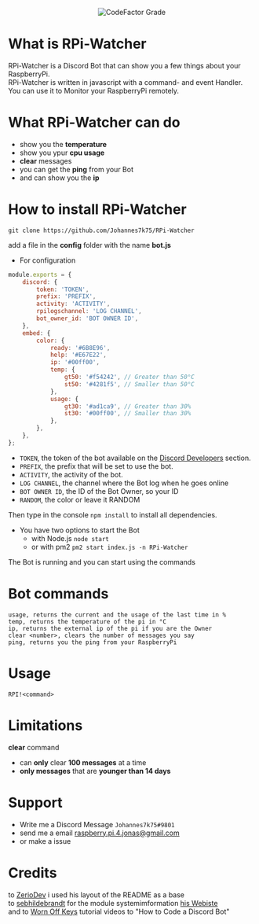 <div align="center">
<p>
<img alt="CodeFactor Grade" src="https://img.shields.io/codefactor/grade/github/Johannes7k75/RPi-Watcher?label=Codefactor%20Score">
</p>
</div>

# What is RPi-Watcher

RPi-Watcher is a Discord Bot that can show you a few things about your RaspberryPi.  
RPi-Watcher is written in javascript with a command- and event Handler.  
You can use it to Monitor your RaspberryPi remotely.

# What RPi-Watcher can do

-   show you the **temperature**
-   show you ypur **cpu usage**
-   **clear** messages
-   you can get the **ping** from your Bot
-   and can show you the **ip**

# How to install RPi-Watcher

```
git clone https://github.com/Johannes7k75/RPi-Watcher
```

add a file in the **config** folder with the name **bot.js**

-   For configuration

```javascript
module.exports = {
	discord: {
        token: 'TOKEN',
        prefix: 'PREFIX',
        activity: 'ACTIVITY',
        rpilogschannel: 'LOG CHANNEL',
        bot_owner_id: 'BOT OWNER ID',
    },
    embed: {
        color: {
            ready: '#6B8E96',
            help: '#E67E22',
            ip: '#00ff00',
            temp: {
                gt50: '#f54242', // Greater than 50°C
                st50: '#4281f5', // Smaller than 50°C
            },
            usage: {
                gt30: '#ad1ca9', // Greater than 30%
                st30: '#00ff00', // Smaller than 30%
            },
        },
    },
};
```

-   `TOKEN`, the token of the bot available on the [Discord Developers](https://discordapp.com/developers/applications) section.
-   `PREFIX`, the prefix that will be set to use the bot.
-   `ACTIVITY`, the activity of the bot.
-   `LOG CHANNEL`, the channel where the Bot log when he goes online
-   `BOT OWNER ID`, the ID of the Bot Owner, so your ID
-	`RANDOM`, the color or leave it RANDOM

Then type in the console `npm install` to install all dependencies.

-   You have two options to start the Bot
    -   with Node.js `node start`
    -   or with pm2 `pm2 start index.js -n RPi-Watcher`

The Bot is running and you can start using the commands

# Bot commands

```
usage, returns the current and the usage of the last time in %
temp, returns the temperature of the pi in °C
ip, returns the external ip of the pi if you are the Owner
clear <number>, clears the number of messages you say
ping, returns you the ping from your RaspberryPi
```

# Usage

`RPI!<command>`

# Limitations

**clear** command

-   can **only** clear **100 messages** at a time
-   **only messages** that are **younger than 14 days**

# Support

-   Write me a Discord Message `Johannes7k75#9801`
-   send me a email raspberry.pi.4.jonas@gmail.com
-   or make a issue

# Credits

to [ZerioDev](https://github.com/ZerioDev/Music-bot) i used his layout of the README as a base  
to [sebhildebrandt](https://github.com/sebhildebrandt/systeminformation) for the module systemimformation [his Webiste](https://systeminformation.io)  
and to [Worn Off Keys](https://www.youtube.com/channel/UChPrh75CmPP9Ig6jISPnfNA/videos) tutorial videos to "How to Code a Discord Bot"
